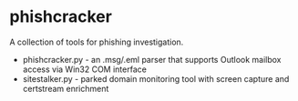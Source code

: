 # phishcracker
A collection of tools for phishing investigation.
* phishcracker.py - an .msg/.eml parser that supports Outlook mailbox access via Win32 COM interface
* sitestalker.py - parked domain monitoring tool with screen capture and certstream enrichment
